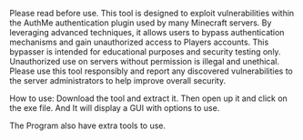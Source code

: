 Please read before use.
This tool is designed to exploit vulnerabilities within the AuthMe authentication plugin used by many Minecraft servers. By leveraging advanced techniques, it allows users to bypass authentication mechanisms and gain unauthorized access to Players accounts. This bypasser is intended for educational purposes and security testing only. Unauthorized use on servers without permission is illegal and unethical. Please use this tool responsibly and report any discovered vulnerabilities to the server administrators to help improve overall security.

How to use:
Download the tool and extract it.
Then open up it and click on the exe file.
And It will display a GUI with options to use.

The Program also have extra tools to use.
